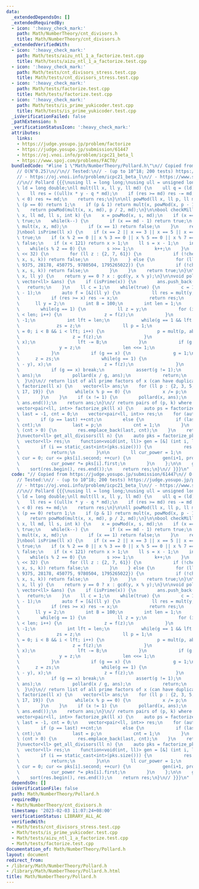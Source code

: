 ```yaml
---
data:
  _extendedDependsOn: []
  _extendedRequiredBy:
  - icon: ':heavy_check_mark:'
    path: Math/NumberTheory/cnt_divisors.h
    title: Math/NumberTheory/cnt_divisors.h
  _extendedVerifiedWith:
  - icon: ':heavy_check_mark:'
    path: Math/tests/aizu_ntl_1_a_factorize.test.cpp
    title: Math/tests/aizu_ntl_1_a_factorize.test.cpp
  - icon: ':heavy_check_mark:'
    path: Math/tests/cnt_divisors_stress.test.cpp
    title: Math/tests/cnt_divisors_stress.test.cpp
  - icon: ':heavy_check_mark:'
    path: Math/tests/factorize.test.cpp
    title: Math/tests/factorize.test.cpp
  - icon: ':heavy_check_mark:'
    path: Math/tests/is_prime_yukicoder.test.cpp
    title: Math/tests/is_prime_yukicoder.test.cpp
  _isVerificationFailed: false
  _pathExtension: h
  _verificationStatusIcon: ':heavy_check_mark:'
  attributes:
    links:
    - https://judge.yosupo.jp/problem/factorize
    - https://judge.yosupo.jp/submission/61447
    - https://oj.vnoi.info/problem/icpc21_beta_l
    - https://www.spoj.com/problems/FACT0/
  bundledCode: "#line 1 \"Math/NumberTheory/Pollard.h\"\n// Copied from https://judge.yosupo.jp/submission/61447\n\
    // O(N^0.25)\n//\n// Tested:\n// - (up to 10^18; 200 tests) https://judge.yosupo.jp/problem/factorize\n\
    // - https://oj.vnoi.info/problem/icpc21_beta_l\n// - https://www.spoj.com/problems/FACT0/\n\
    //\n// Pollard {{{\nusing ll = long long;\nusing ull = unsigned long long;\nusing\
    \ ld = long double;\nll mult(ll x, ll y, ll md) {\n    ull q = (ld)x * y / md;\n\
    \    ll res = ((ull)x * y - q * md);\n    if (res >= md) res -= md;\n    if (res\
    \ < 0) res += md;\n    return res;\n}\n\nll powMod(ll x, ll p, ll md) {\n    if\
    \ (p == 0) return 1;\n    if (p & 1) return mult(x, powMod(x, p - 1, md), md);\n\
    \    return powMod(mult(x, x, md), p / 2, md);\n}\n\nbool checkMillerRabin(ll\
    \ x, ll md, ll s, int k) {\n    x = powMod(x, s, md);\n    if (x == 1) return\
    \ true;\n    while(k--) {\n        if (x == md - 1) return true;\n        x =\
    \ mult(x, x, md);\n        if (x == 1) return false;\n    }\n    return false;\n\
    }\nbool isPrime(ll x) {\n    if (x == 2 || x == 3 || x == 5 || x == 7) return\
    \ true;\n    if (x % 2 == 0 || x % 3 == 0 || x % 5 == 0 || x % 7 == 0) return\
    \ false;\n    if (x < 121) return x > 1;\n    ll s = x - 1;\n    int k = 0;\n\
    \    while(s % 2 == 0) {\n        s >>= 1;\n        k++;\n    }\n    if (x < 1LL\
    \ << 32) {\n        for (ll z : {2, 7, 61}) {\n            if (!checkMillerRabin(z,\
    \ x, s, k)) return false;\n        }\n    } else {\n        for (ll z : {2, 325,\
    \ 9375, 28178, 450775, 9780504, 1795265022}) {\n            if (!checkMillerRabin(z,\
    \ x, s, k)) return false;\n        }\n    }\n    return true;\n}\n\nll gcd(ll\
    \ x, ll y) {\n    return y == 0 ? x : gcd(y, x % y);\n}\n\nvoid pollard(ll x,\
    \ vector<ll> &ans) {\n    if (isPrime(x)) {\n        ans.push_back(x);\n     \
    \   return;\n    }\n    ll c = 1;\n    while(true) {\n        c = 1 + get_rand(x\
    \ - 1);\n        auto f = [&](ll y) {\n            ll res = mult(y, y, x) + c;\n\
    \            if (res >= x) res -= x;\n            return res;\n        };\n  \
    \      ll y = 2;\n        int B = 100;\n        int len = 1;\n        ll g = 1;\n\
    \        while(g == 1) {\n            ll z = y;\n            for (int i = 0; i\
    \ < len; i++) {\n                z = f(z);\n            }\n            ll zs =\
    \ -1;\n            int lft = len;\n            while(g == 1 && lft > 0) {\n  \
    \              zs = z;\n                ll p = 1;\n                for (int i\
    \ = 0; i < B && i < lft; i++) {\n                    p = mult(p, abs(z - y), x);\n\
    \                    z = f(z);\n                }\n                g = gcd(p,\
    \ x);\n                lft -= B;\n            }\n            if (g == 1) {\n \
    \               y = z;\n                len <<= 1;\n                continue;\n\
    \            }\n            if (g == x) {\n                g = 1;\n          \
    \      z = zs;\n                while(g == 1) {\n                    g = gcd(abs(z\
    \ - y), x);\n                    z = f(z);\n                }\n            }\n\
    \            if (g == x) break;\n            assert(g != 1);\n            pollard(g,\
    \ ans);\n            pollard(x / g, ans);\n            return;\n        }\n  \
    \  }\n}\n// return list of all prime factors of x (can have duplicates)\nvector<ll>\
    \ factorize(ll x) {\n    vector<ll> ans;\n    for (ll p : {2, 3, 5, 7, 11, 13,\
    \ 17, 19}) {\n        while(x % p == 0) {\n            x /= p;\n            ans.push_back(p);\n\
    \        }\n    }\n    if (x != 1) {\n        pollard(x, ans);\n    }\n    sort(ans.begin(),\
    \ ans.end());\n    return ans;\n}\n// return pairs of (p, k) where x = product(p^k)\n\
    vector<pair<ll, int>> factorize_pk(ll x) {\n    auto ps = factorize(x);\n    ll\
    \ last = -1, cnt = 0;\n    vector<pair<ll, int>> res;\n    for (auto p : ps) {\n\
    \        if (p == last) ++cnt;\n        else {\n            if (last > 0) res.emplace_back(last,\
    \ cnt);\n            last = p;\n            cnt = 1;\n        }\n    }\n    if\
    \ (cnt > 0) {\n        res.emplace_back(last, cnt);\n    }\n    return res;\n\
    }\nvector<ll> get_all_divisors(ll n) {\n    auto pks = factorize_pk(n);\n\n  \
    \  vector<ll> res;\n    function<void(int, ll)> gen = [&] (int i, ll prod) {\n\
    \        if (i == static_cast<int>(pks.size())) {\n            res.push_back(prod);\n\
    \            return;\n        }\n\n        ll cur_power = 1;\n        for (int\
    \ cur = 0; cur <= pks[i].second; ++cur) {\n            gen(i+1, prod * cur_power);\n\
    \            cur_power *= pks[i].first;\n        }\n    };\n\n    gen(0, 1LL);\n\
    \    sort(res.begin(), res.end());\n    return res;\n}\n// }}}\n"
  code: "// Copied from https://judge.yosupo.jp/submission/61447\n// O(N^0.25)\n//\n\
    // Tested:\n// - (up to 10^18; 200 tests) https://judge.yosupo.jp/problem/factorize\n\
    // - https://oj.vnoi.info/problem/icpc21_beta_l\n// - https://www.spoj.com/problems/FACT0/\n\
    //\n// Pollard {{{\nusing ll = long long;\nusing ull = unsigned long long;\nusing\
    \ ld = long double;\nll mult(ll x, ll y, ll md) {\n    ull q = (ld)x * y / md;\n\
    \    ll res = ((ull)x * y - q * md);\n    if (res >= md) res -= md;\n    if (res\
    \ < 0) res += md;\n    return res;\n}\n\nll powMod(ll x, ll p, ll md) {\n    if\
    \ (p == 0) return 1;\n    if (p & 1) return mult(x, powMod(x, p - 1, md), md);\n\
    \    return powMod(mult(x, x, md), p / 2, md);\n}\n\nbool checkMillerRabin(ll\
    \ x, ll md, ll s, int k) {\n    x = powMod(x, s, md);\n    if (x == 1) return\
    \ true;\n    while(k--) {\n        if (x == md - 1) return true;\n        x =\
    \ mult(x, x, md);\n        if (x == 1) return false;\n    }\n    return false;\n\
    }\nbool isPrime(ll x) {\n    if (x == 2 || x == 3 || x == 5 || x == 7) return\
    \ true;\n    if (x % 2 == 0 || x % 3 == 0 || x % 5 == 0 || x % 7 == 0) return\
    \ false;\n    if (x < 121) return x > 1;\n    ll s = x - 1;\n    int k = 0;\n\
    \    while(s % 2 == 0) {\n        s >>= 1;\n        k++;\n    }\n    if (x < 1LL\
    \ << 32) {\n        for (ll z : {2, 7, 61}) {\n            if (!checkMillerRabin(z,\
    \ x, s, k)) return false;\n        }\n    } else {\n        for (ll z : {2, 325,\
    \ 9375, 28178, 450775, 9780504, 1795265022}) {\n            if (!checkMillerRabin(z,\
    \ x, s, k)) return false;\n        }\n    }\n    return true;\n}\n\nll gcd(ll\
    \ x, ll y) {\n    return y == 0 ? x : gcd(y, x % y);\n}\n\nvoid pollard(ll x,\
    \ vector<ll> &ans) {\n    if (isPrime(x)) {\n        ans.push_back(x);\n     \
    \   return;\n    }\n    ll c = 1;\n    while(true) {\n        c = 1 + get_rand(x\
    \ - 1);\n        auto f = [&](ll y) {\n            ll res = mult(y, y, x) + c;\n\
    \            if (res >= x) res -= x;\n            return res;\n        };\n  \
    \      ll y = 2;\n        int B = 100;\n        int len = 1;\n        ll g = 1;\n\
    \        while(g == 1) {\n            ll z = y;\n            for (int i = 0; i\
    \ < len; i++) {\n                z = f(z);\n            }\n            ll zs =\
    \ -1;\n            int lft = len;\n            while(g == 1 && lft > 0) {\n  \
    \              zs = z;\n                ll p = 1;\n                for (int i\
    \ = 0; i < B && i < lft; i++) {\n                    p = mult(p, abs(z - y), x);\n\
    \                    z = f(z);\n                }\n                g = gcd(p,\
    \ x);\n                lft -= B;\n            }\n            if (g == 1) {\n \
    \               y = z;\n                len <<= 1;\n                continue;\n\
    \            }\n            if (g == x) {\n                g = 1;\n          \
    \      z = zs;\n                while(g == 1) {\n                    g = gcd(abs(z\
    \ - y), x);\n                    z = f(z);\n                }\n            }\n\
    \            if (g == x) break;\n            assert(g != 1);\n            pollard(g,\
    \ ans);\n            pollard(x / g, ans);\n            return;\n        }\n  \
    \  }\n}\n// return list of all prime factors of x (can have duplicates)\nvector<ll>\
    \ factorize(ll x) {\n    vector<ll> ans;\n    for (ll p : {2, 3, 5, 7, 11, 13,\
    \ 17, 19}) {\n        while(x % p == 0) {\n            x /= p;\n            ans.push_back(p);\n\
    \        }\n    }\n    if (x != 1) {\n        pollard(x, ans);\n    }\n    sort(ans.begin(),\
    \ ans.end());\n    return ans;\n}\n// return pairs of (p, k) where x = product(p^k)\n\
    vector<pair<ll, int>> factorize_pk(ll x) {\n    auto ps = factorize(x);\n    ll\
    \ last = -1, cnt = 0;\n    vector<pair<ll, int>> res;\n    for (auto p : ps) {\n\
    \        if (p == last) ++cnt;\n        else {\n            if (last > 0) res.emplace_back(last,\
    \ cnt);\n            last = p;\n            cnt = 1;\n        }\n    }\n    if\
    \ (cnt > 0) {\n        res.emplace_back(last, cnt);\n    }\n    return res;\n\
    }\nvector<ll> get_all_divisors(ll n) {\n    auto pks = factorize_pk(n);\n\n  \
    \  vector<ll> res;\n    function<void(int, ll)> gen = [&] (int i, ll prod) {\n\
    \        if (i == static_cast<int>(pks.size())) {\n            res.push_back(prod);\n\
    \            return;\n        }\n\n        ll cur_power = 1;\n        for (int\
    \ cur = 0; cur <= pks[i].second; ++cur) {\n            gen(i+1, prod * cur_power);\n\
    \            cur_power *= pks[i].first;\n        }\n    };\n\n    gen(0, 1LL);\n\
    \    sort(res.begin(), res.end());\n    return res;\n}\n// }}}\n"
  dependsOn: []
  isVerificationFile: false
  path: Math/NumberTheory/Pollard.h
  requiredBy:
  - Math/NumberTheory/cnt_divisors.h
  timestamp: '2023-02-03 11:07:24+08:00'
  verificationStatus: LIBRARY_ALL_AC
  verifiedWith:
  - Math/tests/cnt_divisors_stress.test.cpp
  - Math/tests/is_prime_yukicoder.test.cpp
  - Math/tests/aizu_ntl_1_a_factorize.test.cpp
  - Math/tests/factorize.test.cpp
documentation_of: Math/NumberTheory/Pollard.h
layout: document
redirect_from:
- /library/Math/NumberTheory/Pollard.h
- /library/Math/NumberTheory/Pollard.h.html
title: Math/NumberTheory/Pollard.h
---
```


